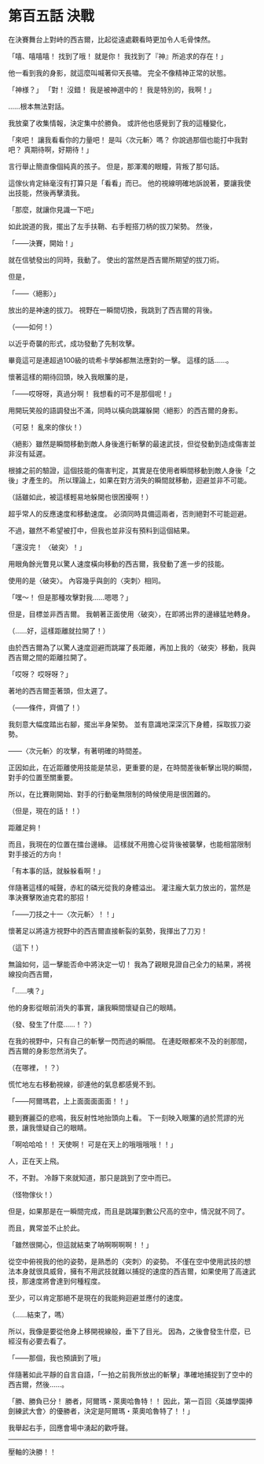 # 第百五話 決戰

在決賽舞台上對峙的西吉爾，比起從遠處觀看時更加令人毛骨悚然。

「嘻、嘻嘻嘻！ 找到了哦！ 就是你！ 我找到了『神』所追求的存在！」

他一看到我的身影，就這麼叫喊著仰天長嘯。
完全不像精神正常的狀態。

「神様？」
「對！ 沒錯！ 我是被神選中的！ 我是特別的，我啊！」

……根本無法對話。

我放棄了收集情報，決定集中於勝負。
或許他也感覺到了我的這種變化，

「來吧！ 讓我看看你的力量吧！ 是叫〈次元斬〉嗎？ 你說過那個也能打中我對吧？ 真期待啊，好期待！」

言行舉止簡直像個純真的孩子。
但是，那渾濁的眼瞳，背叛了那句話。

這傢伙肯定絲毫沒有打算只是「看看」而已。
他的視線明確地訴說著，要讓我使出技能，然後再擊潰我。

「那麼，就讓你見識一下吧」

如此說道的我，擺出了左手扶鞘、右手輕搭刀柄的拔刀架勢。
然後，

「――決賽，開始！」

就在信號發出的同時，我動了。
使出的當然是西吉爾所期望的拔刀術。

但是，

「――〈絕影〉」

放出的是神速的拔刀。
視野在一瞬間切換，我跳到了西吉爾的背後。

（――如何！）

以近乎奇襲的形式，成功發動了先制攻擊。

畢竟這可是連超過100級的琉希卡學姊都無法應對的一擊。
這樣的話……。

懷著這樣的期待回頭，映入我眼簾的是，

「――哎呀呀，真過分啊！ 我想看的可不是那個呢！」

用開玩笑般的語調發出不滿，同時以橫向跳躍躲開〈絕影〉的西吉爾的身影。

（可惡！ 亂來的傢伙！）

〈絕影〉雖然是瞬間移動到敵人身後進行斬擊的最速武技，但從發動到造成傷害並非沒有延遲。

根據之前的驗證，這個技能的傷害判定，其實是在使用者瞬間移動到敵人身後「之後」才產生的。
所以理論上，如果在對方消失的瞬間就移動，迴避並非不可能。

（話雖如此，被這樣輕易地躲開也很困擾啊！）

超乎常人的反應速度和移動速度。
必須同時具備這兩者，否則絕對不可能迴避。

不過，雖然不希望被打中，但我也並非沒有預料到這個結果。

「還沒完！ 〈破突〉！」

用眼角餘光瞥見以驚人速度橫向移動的西吉爾，我發動了進一步的技能。

使用的是〈破突〉。
內容幾乎與劍的〈突刺〉相同。

「嘿～！ 但是那種攻擊對我……嗯嗯？」

但是，目標並非西吉爾。
我朝著正面使用〈破突〉，在即將出界的邊緣猛地轉身。

（……好，這樣距離就拉開了！）

由於西吉爾為了以驚人速度迴避而跳躍了長距離，再加上我的〈破突〉移動，我與西吉爾之間的距離拉開了。

「哎呀？ 哎呀呀？」

著地的西吉爾歪著頭，但太遲了。

（――條件，齊備了！）

我刻意大幅度踏出右腳，擺出半身架勢。
並有意識地深深沉下身體，採取拔刀姿勢。

――〈次元斬〉的攻擊，有著明確的時間差。

正因如此，在近距離使用技能是禁忌，更重要的是，在時間差後斬擊出現的瞬間，對手的位置至關重要。

所以，在比賽剛開始、對手的行動毫無限制的時候使用是很困難的。

（但是，現在的話！！）

距離足夠！

而且，我現在的位置在擂台邊緣。
這樣就不用擔心從背後被襲擊，也能相當限制對手接近的方向！

「有本事的話，就躲躲看啊！」

伴隨著這樣的喊聲，赤紅的磷光從我的身體溢出。
灌注龐大氣力放出的，當然是準決賽擊敗迪克君的那招！

「――刀技之十一〈次元斬〉！！」

懷著足以將遠方視野中的西吉爾直接斬裂的氣勢，我揮出了刀刃！

（這下！）

無論如何，這一擊能否命中將決定一切！
我為了親眼見證自己全力的結果，將視線投向西吉爾，

「……咦？」

他的身影從眼前消失的事實，讓我瞬間懷疑自己的眼睛。

（發、發生了什麼……！？）

在我的視野中，只有自己的斬擊一閃而過的瞬間。
在連眨眼都來不及的剎那間，西吉爾的身影忽然消失了。

（在哪裡，！？）

慌忙地左右移動視線，卻連他的氣息都感覺不到。

「――阿爾瑪君，上上面面面面面！！」

聽到賽麗亞的悲鳴，我反射性地抬頭向上看。
下一刻映入眼簾的過於荒謬的光景，讓我懷疑自己的眼睛。

「啊哈哈哈！！ 天使啊！ 可是在天上的哦哦哦哦！！」

人，正在天上飛。

不，不對。
冷靜下來就知道，那只是跳到了空中而已。

（怪物傢伙！）

但是，如果那是在一瞬間完成，而且是跳躍到數公尺高的空中，情況就不同了。

而且，異常並不止於此。

「雖然很開心，但這就結束了呐啊啊啊啊！！」

從空中俯視我的他的姿勢，是熟悉的〈突刺〉的姿勢。
不僅在空中使用武技的想法本身就很具威脅，擁有不用武技就難以捕捉的速度的西吉爾，如果使用了高速武技，那速度將會達到何種程度。

至少，可以肯定那絕不是現在的我能夠迴避並應付的速度。

（……結束了，嗎）

所以，我像是要從他身上移開視線般，垂下了目光。
因為，之後會發生什麼，已經沒有必要去看了。

「――那個，我也預讀到了哦」

伴隨著如此平靜的自言自語，「一拍之前我所放出的斬擊」準確地捕捉到了空中的西吉爾，然後……。

「勝、勝負已分！ 勝者，阿爾瑪・萊奧哈魯特！！ 因此，第一百回〈英雄學園捧劍練武大會〉的優勝者，決定是阿爾瑪・萊奧哈魯特了！！」

我舉起右手，回應會場中湧起的歡呼聲。

---

壓軸的決勝！！